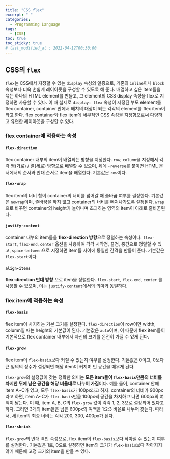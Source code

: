 ```yaml
---
title: "CSS flex"
excerpt: " "
categories:
  - Programming Language
tags:
  - [CSS]
toc: true
toc_sticky: true
# last_modified_at : 2022-04-12T00:30:00
---
```


## CSS의 `flex`

`flex`는 CSS에서 지정할 수 있는 `display` 속성의 일종으로, 기존의 `inline`이나 `block` 속성보다 더욱 손쉽게 레이아웃을 구성할 수 있도록 해 준다. 배열하고 싶은 item들을 묶는 하나의 HTML element를 만들고, 그 element의 CSS display 속성을 flex로 지정하면 사용할 수 있다. 이 때 실제로 `display: flex` 속성이 지정된 부모 element를 flex container, container 안에서 배치의 대상이 되는 각각의 element를 flex item이라고 한다. flex container와 flex item에 세부적인 CSS 속성을 지정함으로써 다양하고 유연한 레이아웃을 구성할 수 있다.

### flex container애 적용하는 속성

#### `flex-direction`

flex container 내부의 item이 배열되는 방향을 지정한다. `row`, `column`을 지정해서 각각 행(가로) / 열(세로) 방향으로 배열할 수 있으며, 뒤에 `-reverse`를 붙이면 HTML 문서에서의 순서와 반대 순서로 item을 배열한다. 기본값은 `row`이다.

#### `flex-wrap`

flex item의 너비 합이 container의 너비를 넘어갈 때 줄바꿈 여부를 결정한다. 기본값은 `nowrap`이며, 줄바꿈을 하지 않고 container의 너비를 삐져나가도록 설정된다. `wrap`으로 바꾸면 container의 height가 늘어나며 초과하는 영역의 item이 아래로 줄바꿈된다.

#### `justify-content`

container 내부의 item들을 **flex-direction 방향**으로 정렬하는 속성이다. `flex-start`, `flex-end`, `center` 옵션을 사용하여 각각 시작점, 끝점, 중간으로 정렬할 수 있고, `space-between`으로 지정하면 item들 사이에 동일한 간격을 만들어 준다. 기본값은 `flex-start`이다.

#### `align-items`

**flex-direction 반대 방향** 으로 item을 정렬한다. `flex-start`, `flex-end`, `center` 를 사용할 수 있으며, 이는 `justify-content`에서의 의미와 동일하다.

### flex item에 적용하는 속성

#### `flex-basis`

flex item이 차지하는 기본 크기를 설정한다. `flex-direction`이 row이면 width, column일 때는 height의 기본값이 된다. 기본값은 `auto`이며, 이 때문에 flex item들이 기본적으로 flex container 내부에서 자신의 크기를 온전히 가질 수 있게 된다.

#### `flex-grow`

flex item이 `flex-basis`보다 커질 수 있는지 여부를 설정한다. 기본값은 0이고, 0보다 큰 임의의 정수가 설정되면 해당 item이 커지며 빈 공간을 메우게 된다.

`flex-grow`의 설정값이 갖는 정확한 의미는 **모든 item들이 `flex-basis`만큼의 너비를 차지한 뒤에 남은 공간을 해당 비율대로 나누어 가짐**이다. 예를 들어, container 안에 item A~C가 있고, 모두 `flex-basis`가 100px라고 하자. container의 너비가 900px라고 하면, item A~C가 `flex-basis`만큼 100px씩 공간을 차지하고 나면 600px의 여백이 남는다. 이 때, item A, B, C의 `flex-grow` 값이 각각 1, 2, 3으로 설정되어 있다고 하자. 그러면 3개의 item들은 남은 600px의 여백을 1:2:3 비율로 나누어 갖는다. 따라서, 세 item의 최종 너비는 각각 200, 300, 400px가 된다.

#### `flex-shrink`

`flex-grow`의 반대 격인 속성으로, flex item이 `flex-basis`보다 작아질 수 있는지 여부를 설정한다. 기본값은 1로, 0으로 설정하면 item의 크기가 `flex-basis`보다 작아지지 않기 때문에 고정 크기의 item을 만들 수 있다.